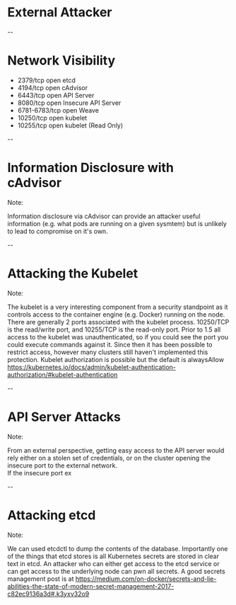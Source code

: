 # External Attacker

--

# Network Visibility

* 2379/tcp      open  etcd
* 4194/tcp      open  cAdvisor
* 6443/tcp      open  API Server
* 8080/tcp      open  Insecure API Server
* 6781-6783/tcp open  Weave
* 10250/tcp     open  kubelet
* 10255/tcp     open  kubelet (Read Only)

--

# Information Disclosure with cAdvisor

Note:

Information disclosure via cAdvisor can provide an attacker useful information (e.g. what pods are running on a given sysmtem) but is unlikely to lead to compromise on it's own.

--

# Attacking the Kubelet

Note: 

The kubelet is a very interesting component from a security standpoint as it controls access to the container engine (e.g. Docker) running on the node.  There are generally 2 ports associated with the kubelet process.  10250/TCP is the read/write port, and 10255/TCP is the read-only port.  Prior to 1.5 all access to the kubelet was unauthenticated, so if you could see the port you could execute commands against it.  Since then it has been possible to restrict access, however many clusters still haven't implemented this protection.   Kubelet authorization is possible but the default is alwaysAllow https://kubernetes.io/docs/admin/kubelet-authentication-authorization/#kubelet-authentication

--

# API Server Attacks

Note:

From an external perspective, getting easy access to the API server would rely either on a stolen set of credentials, or on the cluster opening the insecure port to the external network.  
If the insecure port ex

--

# Attacking etcd

Note:

We can used etcdctl to dump the contents of the database.  Importantly one of the things that etcd stores is all Kubernetes secrets are stored in clear text in etcd.  An attacker who can either get access to the etcd service or can get access to the underlying node can pwn all secrets.   A good secrets management post is at https://medium.com/on-docker/secrets-and-lie-abilities-the-state-of-modern-secret-management-2017-c82ec9136a3d#.k3yxv32o9
